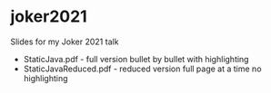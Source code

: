 # joker2021
Slides for my Joker 2021 talk

- StaticJava.pdf - full version bullet by bullet with highlighting
- StaticJavaReduced.pdf - reduced version full page at a time no highlighting

